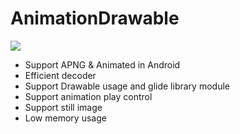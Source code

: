 # AnimationDrawable
[![](https://jitpack.io/v/NeWolf/AnimationDrawable.svg)](https://jitpack.io/#NeWolf/AnimationDrawable)
* Support APNG & Animated in Android
* Efficient decoder
* Support Drawable usage and glide library module
* Support animation play control
* Support still image
* Low memory usage
